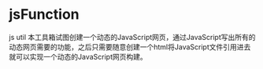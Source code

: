 # jsFunction
js util 
本工具箱试图创建一个动态的JavaScript网页，通过JavaScript写出所有的动态网页需要的功能，之后只需要随意创建一个html将JavaScript文件引用进去就可以实现一个动态的JavaScript网页构建。

